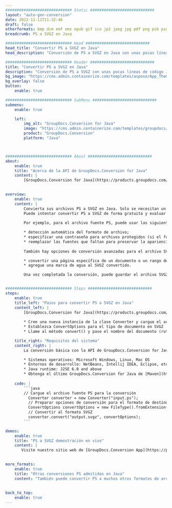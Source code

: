 ```yaml
---
############################# Static ############################
layout: "auto-gen-conversion"
date: 2022-11-11T11:32:46
draft: false
otherformats: bmp dcm emf emz epub gif ico jp2 jpeg jpg pdf png psb psd svg svgz tex tga tif tiff webp wmf wmz xps
breadcrumb: PS a SVGZ en Java

############################# Head ############################
head_title: "Convertir PS a SVGZ en Java"
head_description: "Conversión de PS a SVGZ en Java con unas pocas líneas de código. Convierta más de 160 formatos de archivo con la API de conversión de documentos de GroupDocs para Java"

############################# Header ############################
title: "Convertir PS a SVGZ en Java"
description: "Conversión de PS a SVGZ con unas pocas líneas de código Java"
bg_image: "https://cms.admin.containerize.com/templates/aspose/App_Themes/V3/images/bg/header1.png"
bg_overlay: false
button:
    enable: true

############################# SubMenu ############################
submenu:
    enable: true

    left:
        img_alt: "GroupDocs.Conversion for Java"
        image: "https://cms.admin.containerize.com/templates/groupdocs/images/product-logos/90x90-noborder/groupdocs-conversion-java.png"
        product: "GroupDocs.Conversion"
        platform: "Java"



############################# About ############################
about:
    enable: true
    title: "Acerca de la API de GroupDocs.Conversion for Java"
    content: |
        [GroupDocs.Conversion for Java](https://products.groupdocs.com/conversion/java/) es una API de conversión de formato de archivo avanzada para convertir entre formatos populares de imagen y documento como Microsoft Office, OpenDocument, PDF, HTML, correo electrónico, CAD. y mucho más con solo unas pocas líneas de código. La API nativa detecta automáticamente los formatos de los documentos originales y ofrece muchas opciones para personalizar los documentos convertidos. Junto con la función de extraer información de un documento, también admite el almacenamiento en caché de los resultados de la conversión en el disco local de forma predeterminada. Sin embargo, se puede admitir cualquier tipo de almacenamiento en caché mediante la implementación de las interfaces adecuadas: Amazon S3, Dropbox, Google Drive, Windows Azure, Reddis o cualquier otra.
    

overview:
    enable: true
    content: |
        Convierta sus archivos PS a SVGZ en Java. Solo se necesitan un par de líneas de código Java en cualquier plataforma de su elección, como Windows, Linux, macOS.
        Puede intentar convertir PS a SVGZ de forma gratuita y evaluar la calidad de los resultados de la conversión. Junto con los sencillos scripts de conversión de archivos, puede probar opciones más sofisticadas para cargar el archivo de origen PS y almacenar la salida SVGZ. 
        
        Por ejemplo, para el archivo fuente PS, puede usar las siguientes opciones de carga:

        * detección automática del formato de archivo;
        * especificar una contraseña para archivos protegidos (si el formato de archivo lo admite);
        * reemplazar las fuentes que faltan para preservar la apariencia del documento.
        
        También hay opciones de conversión avanzadas para el archivo SVGZ:

        * convertir una página específica de un documento o un rango de páginas;
        * agregue una marca de agua al SVGZ convertido.

        Una vez completada la conversión, puede guardar el archivo SVGZ en su ruta de archivo local o en cualquier almacenamiento de terceros, como FTP, Amazon S3, Google Drive, Dropbox, etc. Tenga en cuenta que para convertir PS a SVGZ, no necesita instalar ningún software adicional, como MS Office, Open Office, Adobe Acrobat Reader, etc.


############################# Steps ############################
steps:
    enable: true
    title_left: "Pasos para convertir PS a SVGZ en Java"
    content_left: |
        [GroupDocs.Conversion for Java](https://products.groupdocs.com/conversion/java/) permite a los desarrolladores convertir fácilmente el archivo PS a SVGZ con unas pocas líneas de código.
        
        * Cree una nueva instancia de la clase Converter y cargue el archivo PS con la ruta completa
        * Establezca ConvertOptions para el tipo de documento en SVGZ
        * Llame al método convert() y pase el nombre del documento (ruta completa) y el formato (SVGZ) como parámetro

    title_right: "Requisitos del sistema"
    content_right: |
        La conversión básica con la API de GroupDocs.Conversion for Java se puede realizar con solo unas pocas líneas de código. Nuestras API son compatibles con todas las principales plataformas y sistemas operativos. Antes de ejecutar el código a continuación, asegúrese de tener instalados los siguientes requisitos previos en su sistema.

        * Sistemas operativos: Microsoft Windows, Linux, Mac OS
        * Entornos de desarrollo: NetBeans, Intellij IDEA, Eclipse, etc.
        * Java runtime: J2SE 6.0 and above
        * Obtenga el último GroupDocs.Conversion for Java de [Maven](https://repository.groupdocs.com/webapp/#/artifacts/browse/tree/General/repo/com/groupdocs/groupdocs-conversion)
         
    code: |
        ```java    
        // Cargue el archivo fuente PS para la conversión
          Converter converter = new Converter("input.ps");
          // Preparar opciones de conversión para el formato de destino SVGZ
          ConvertOptions convertOptions = new FileType().fromExtension("svgz").getConvertOptions();
          // Convertir al formato SVGZ
          converter.convert("output.svgz", convertOptions);
        ```

demos:
    enable: true
    title: "PS a SVGZ demostración en vivo"
    content: |
       Visite nuestro sitio web de [GroupDocs.Conversion App](https://products.groupdocs.app/conversion/family) y pruebe la conversión de PS a SVGZ ahora. La demostración gratuita tiene los siguientes beneficios
          

more_formats:
    enable: true
    title: "Otras conversiones PS admitidas en Java"
    content: "También puede convertir PS a muchos otros formatos de archivo. Consulte la lista a continuación."
       
       
back_to_top:
    enable: true
---
```

